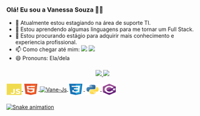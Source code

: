 ### Olá! Eu sou a Vanessa Souza 👩‍💻

- 💬 Atualmente estou estagiando na área de suporte TI.
- 🌱 Estou aprendendo algumas linguagens para me tornar um Full Stack.
- 👯 Estou procurando estágio para adquirir mais conhecimento e experiencia profissional.
- 📫 Como chegar até mim:  <a href = "mailto:vanessasouzaaraujoti@gmail.com"><img src="https://img.shields.io/badge/Gmail-D14836?style=for-the-badge&logo=gmail&logoColor=white" target="_blank"></a>    <a href="https://www.linkedin.com/in/vanessa-souza97/-45875016a" target="_blank"><img src="https://img.shields.io/badge/-LinkedIn-%230077B5?style=for-the-badge&logo=linkedin&logoColor=white" target="_blank"></a> 
- 😄 Pronouns: Ela/dela
###
<div align="center">
  <a href="https://github.com/vanessaasouza">
  <img height="180em" src="https://github-readme-stats.vercel.app/api?username=vanessaasouza&show_icons=true&theme=dracula&include_all_commits=true&count_private=true"/>
  <img height="180em" src="https://github-readme-stats.vercel.app/api/top-langs/?username=vanessaasouza&layout=compact&langs_count=7&theme=dracula"/>
</div>

<div style="display: inline_block"><br>
  <img align="center" alt="Vane-Js" height="30" width="40" src="https://raw.githubusercontent.com/devicons/devicon/master/icons/javascript/javascript-plain.svg">
  <img align="center" alt="Vane-HTML" height="30" width="40" src="https://raw.githubusercontent.com/devicons/devicon/master/icons/html5/html5-original.svg">
  <img align="center" alt="Vane-Js" height="30" width="40" src="https://img.shields.io/badge/CSS3-1572B6?style=for-the-badge&logo=css3&logoColor=white.svg">
  <img align="center" alt="Vane-CSS" height="30" width="40" src="https://raw.githubusercontent.com/devicons/devicon/master/icons/css3/css3-original.svg">
  <img align="center" alt="Vane-Python" height="30" width="40" src="https://raw.githubusercontent.com/devicons/devicon/master/icons/python/python-original.svg">
  <img align="center" alt="Vane-Csharp" height="30" width="40" src="https://raw.githubusercontent.com/devicons/devicon/master/icons/csharp/csharp-original.svg">
 
</div>

###
<div> 

  ![Snake animation](https://github.com/vanessaasouza/vanessaasouza/blob/output/github-contribution-grid-snake.svg)
 
</div>

